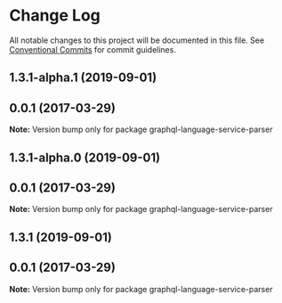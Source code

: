 # Change Log

All notable changes to this project will be documented in this file.
See [Conventional Commits](https://conventionalcommits.org) for commit guidelines.

## 1.3.1-alpha.1 (2019-09-01)



## 0.0.1 (2017-03-29)

**Note:** Version bump only for package graphql-language-service-parser





## 1.3.1-alpha.0 (2019-09-01)



## 0.0.1 (2017-03-29)

**Note:** Version bump only for package graphql-language-service-parser





## 1.3.1 (2019-09-01)



## 0.0.1 (2017-03-29)

**Note:** Version bump only for package graphql-language-service-parser
